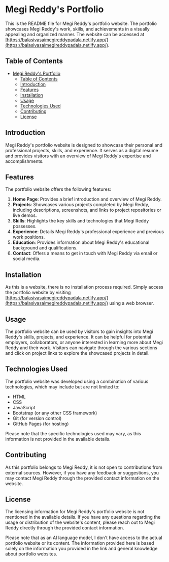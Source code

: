 # Megi Reddy's Portfolio

This is the README file for Megi Reddy's portfolio website. The portfolio showcases Megi Reddy's work, skills, and achievements in a visually appealing and organized manner. The website can be accessed at [https://balasivasaimegireddypadala.netlify.app/](https://balasivasaimegireddypadala.netlify.app/).

## Table of Contents

- [Megi Reddy's Portfolio](#megi-reddys-portfolio)
  - [Table of Contents](#table-of-contents)
  - [Introduction](#introduction)
  - [Features](#features)
  - [Installation](#installation)
  - [Usage](#usage)
  - [Technologies Used](#technologies-used)
  - [Contributing](#contributing)
  - [License](#license)

## Introduction

Megi Reddy's portfolio website is designed to showcase their personal and professional projects, skills, and experience. It serves as a digital resume and provides visitors with an overview of Megi Reddy's expertise and accomplishments.

## Features

The portfolio website offers the following features:

1. **Home Page**: Provides a brief introduction and overview of Megi Reddy.
2. **Projects**: Showcases various projects completed by Megi Reddy, including descriptions, screenshots, and links to project repositories or live demos.
3. **Skills**: Highlights the key skills and technologies that Megi Reddy possesses.
4. **Experience**: Details Megi Reddy's professional experience and previous work positions.
5. **Education**: Provides information about Megi Reddy's educational background and qualifications.
6. **Contact**: Offers a means to get in touch with Megi Reddy via email or social media.

## Installation

As this is a website, there is no installation process required. Simply access the portfolio website by visiting [https://balasivasaimegireddypadala.netlify.app/](https://balasivasaimegireddypadala.netlify.app/) using a web browser.

## Usage

The portfolio website can be used by visitors to gain insights into Megi Reddy's skills, projects, and experience. It can be helpful for potential employers, collaborators, or anyone interested in learning more about Megi Reddy and their work. Visitors can navigate through the various sections and click on project links to explore the showcased projects in detail.

## Technologies Used

The portfolio website was developed using a combination of various technologies, which may include but are not limited to:

- HTML
- CSS
- JavaScript
- Bootstrap (or any other CSS framework)
- Git (for version control)
- GitHub Pages (for hosting)

Please note that the specific technologies used may vary, as this information is not provided in the available details.

## Contributing

As this portfolio belongs to Megi Reddy, it is not open to contributions from external sources. However, if you have any feedback or suggestions, you may contact Megi Reddy through the provided contact information on the website.

## License

The licensing information for Megi Reddy's portfolio website is not mentioned in the available details. If you have any questions regarding the usage or distribution of the website's content, please reach out to Megi Reddy directly through the provided contact information.

Please note that as an AI language model, I don't have access to the actual portfolio website or its content. The information provided here is based solely on the information you provided in the link and general knowledge about portfolio websites.
